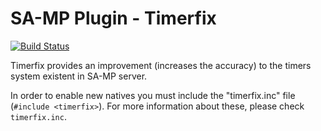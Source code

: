 SA-MP Plugin - Timerfix
=======================
[![Build Status](https://travis-ci.org/udan11/samp-plugin-timerfix.svg?branch=master)](https://travis-ci.org/SAMP-git/samp-plugin-timerfix)

Timerfix provides an improvement (increases the accuracy) to the timers system existent in SA-MP server.

In order to enable new natives you must include the "timerfix.inc" file (`#include <timerfix>`). For more information about these, please check `timerfix.inc`.
